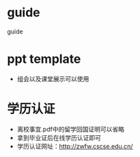 # guide
guide
# ppt template
- 组会以及课堂展示可以使用
# 学历认证
- 离校事宜.pdf中的留学回国证明可以省略
- 拿到毕业证后在线学历认证即可
- 学历认证网址：http://zwfw.cscse.edu.cn/
